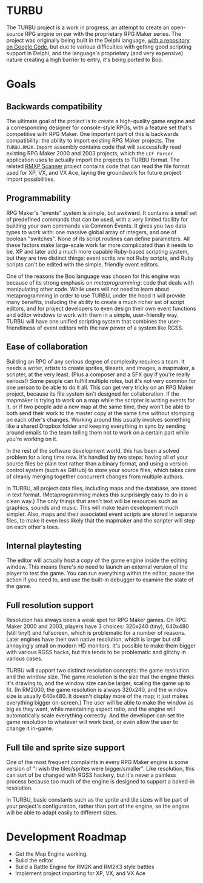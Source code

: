 # TURBU
The TURBU project is a work in progress, an attempt to create an open-source RPG engine on par with the proprietary RPG Maker series. The project was originally being built in the Delphi language, [with a repository on Google Code,](https://code.google.com/p/turbu/) but due to various difficulties with getting good scripting support in Delphi, and the language's proprietary (and very expensive) nature creating a high barrier to entry, it's being ported to Boo.

# Goals

## Backwards compatibility
The ultimate goal of the project is to create a high-quality game engine and a corresponding designer for console-style RPGs, with a feature set that's competitive with RPG Maker.  One important part of this is backwards compatibility: the ability to import existing RPG Maker projects.  The `TURBU.RM2K.Import` assembly contains code that will successfully read existing RPG Maker 2000 and 2003 projects, which the `LCF Parser` application uses to actually import the projects to TURBU format.  The related [RMXP Scanner](https://github.com/masonwheeler/RMXP-Scanner) project contains code that can read the file format used for XP, VX, and VX Ace, laying the groundwork for future project import possibilities.

## Programmability
RPG Maker's "events" system is simple, but awkward.  It contains a small set of predefined commands that can be used, with a very limited facility for building your own commands via Common Events.  It gives you two data types to work with: one massive global array of integers, and one of boolean "switches".  None of its script routines can define parameters.  All these factors make large-scale work far more complicated than it needs to be.  XP and later add a much more capable Ruby-based scripting system, but they are two distinct things: event scrits are not Ruby scripts, and Ruby scripts can't be edited with the simple, friendly event editors.

One of the reasons the Boo language was chosen for this engine was because of its strong emphasis on *metaprogramming*: code that deals with manipulating other code.  While users will not need to learn about metaprogramming in order to use TURBU, under the hood it will provide many benefits, insluding the ability to create a much richer set of script editors, and for project developers to even design their own event functions and editor windows to work with them in a simple, user-friendly way.  TURBU will have one unified scripting system that combines the user-friendliness of event editors with the raw power of a system like RGSS.

## Ease of collaboration
Building an RPG of any serious degree of complexity requires a team.  It needs a writer, artists to create sprites, tilesets, and images, a mapmaker, a scripter, at the very least.  (Plus a composer and a SFX guy if you're really serious!)  Some people can fulfill multiple roles, but it's not very common for one person to be able to do it all.  This can get very tricky on an RPG Maker project, because its file system isn't designed for collaboration.  If the mapmaker is trying to work on a map while the scripter is writing events for it, or if two people add a new map at the same time, they won't be able to both send their work to the master copy at the same time without stomping on each other's changes.  Working around this usually involves something like a shared Dropbox folder and keeping everything in sync by sending around emails to the team telling them not to work on a certain part while you're working on it.

In the rest of the software development world, this has been a solved problem for a long time now.  It's handled by two steps:  having all of your source files be plain text rather than a binary format, and using a version control system (such as GitHub) to store your source files, which takes care of cleanly merging together concurrent changes from multiple authors.

In TURBU, all project data files, including maps and the database, are stored in text format.  (Metaprogramming makes this surprisingly easy to do in a clean way.)  The only things that aren't text will be resources such as graphics, sounds and music.  This will make team development much simpler.  Also, maps and their associated event scripts are stored in separate files, to make it even less likely that the mapmaker and the scripter will step on each other's toes.

## Internal playtesting
The editor will actually host a copy of the game engine inside the editing window.  This means there's no need to launch an external version of the player to test the game.  You can run everything within the editor, pause the action if you need to, and use the built-in debugger to examine the state of the game.

## Full resolution support
Resolution has always been a weak spot for RPG Maker games.  On RPG Maker 2000 and 2003, players have 3 choices: 320x240 (tiny), 640x480 (still tiny!) and fullscreen, which is problematic for a number of reasons.  Later engines have their own native resolution, which is larger but still annoyingly small on modern HD monitors.  It's possible to make them bigger with various RGSS hacks, but this tends to be problematic and glitchy in various cases.

TURBU will support two distinct resolution concepts: the game resolution and the window size.  The game resolution is the size that the engine thinks it's drawing to, and the window size can be larger, scaling the game up to fit.  (In RM2000, the game resolution is always 320x240, and the window size is usually 640x480.  It doesn't display more of the map; it just makes everything bigger on-screen.)  The user will be able to make the window as big as they want, while maintaining aspect ratio, and the engine will automatically scale everything correctly.  And the developer can set the game resolution to whatever will work best, or even allow the user to change it in-game.

## Full tile and sprite size support
One of the most frequent complaints in every RPG Maker engine is some version of "I wish the tiles/sprites were bigger/smaller".  Like resolution, this can sort of be changed with RGSS hackery, but it's never a painless process because too much of the engine is designed to support a baked-in resolution.

In TURBU, basic constants such as the sprite and tile sizes will be part of your project's configuration, rather than part of the engine, so the engine will be able to adapt easily to different sizes.

# Development Roadmap
- Get the Map Engine working.
- Build the editor
- Build a Battle Engine for RM2K and RM2K3 style battles
- Implement project importing for XP, VX, and VX Ace
